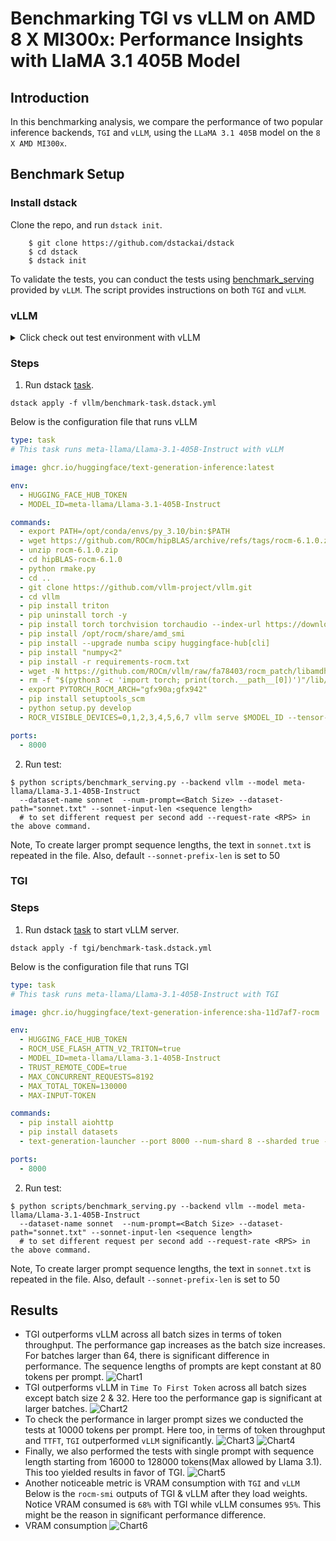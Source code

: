 # Benchmarking TGI vs vLLM on AMD 8 X MI300x: Performance Insights with LlaMA 3.1 405B Model

## Introduction
In this benchmarking analysis, we compare the performance of two popular inference backends, `TGI` and `vLLM`, using the `LLaMA 3.1 405B` model on the `8 X AMD MI300x`. 

## Benchmark Setup
### Install dstack
Clone the repo, and run `dstack init`.
```shell
    $ git clone https://github.com/dstackai/dstack
    $ cd dstack
    $ dstack init
```

To validate the tests, you can conduct the tests using [benchmark_serving](https://github.com/vllm-project/vllm/blob/main/benchmarks/benchmark_serving.py) provided by
`vLLM`. The script provides instructions on both `TGI` and `vLLM`.

### vLLM
<details>
  <summary>Click check out test environment with vLLM</summary>
    
    PyTorch version: 2.4.1+rocm6.1
    Is debug build: False
    CUDA used to build PyTorch: N/A
    ROCM used to build PyTorch: 6.1.40091-a8dbc0c19

    OS: Ubuntu 22.04.4 LTS (x86_64)
    GCC version: (Ubuntu 11.4.0-1ubuntu1~22.04) 11.4.0
    Clang version: 17.0.0 (https://github.com/RadeonOpenCompute/llvm-project roc-6.1.0 24103 7db7f5e49612030319346f900c08f474b1f9023a)
    CMake version: version 3.26.4
    Libc version: glibc-2.35
    
    Python version: 3.10.14 (main, Mar 21 2024, 16:24:04) [GCC 11.2.0] (64-bit runtime)
    Python platform: Linux-6.8.0-45-generic-x86_64-with-glibc2.35
    Is CUDA available: True
    CUDA runtime version: Could not collect
    CUDA_MODULE_LOADING set to: LAZY
    GPU models and configuration: AMD Instinct MI300X (gfx942:sramecc+:xnack-)
    Nvidia driver version: Could not collect
    cuDNN version: Could not collect
    HIP runtime version: 6.1.40093
    MIOpen runtime version: 3.1.0
    Is XNNPACK available: True
    
    Versions of relevant libraries:
    [pip3] mypy==1.4.1
    [pip3] mypy-extensions==1.0.0
    [pip3] numpy==1.26.4
    [pip3] pytorch-triton-rocm==3.0.0
    [pip3] pyzmq==24.0.1
    [pip3] torch==2.4.1+rocm6.1
    [pip3] torchaudio==2.4.1+rocm6.1
    [pip3] torchvision==0.16.1+fdea156
    [pip3] transformers==4.45.1
    [pip3] triton==3.0.0
    [conda] No relevant packages
    ROCM Version: 6.1.40091-a8dbc0c19
    Neuron SDK Version: N/A
    vLLM Version: 0.6.3.dev116+g151ef4ef
    vLLM Build Flags:
    CUDA Archs: Not Set; ROCm: Disabled; Neuron: Disabled
</details>

### Steps
1. Run dstack [task](https://dstack.ai/docs/tasks/). 
```shell
dstack apply -f vllm/benchmark-task.dstack.yml
```
Below is the configuration file that runs vLLM
```yaml
type: task
# This task runs meta-llama/Llama-3.1-405B-Instruct with vLLM

image: ghcr.io/huggingface/text-generation-inference:latest

env:
  - HUGGING_FACE_HUB_TOKEN
  - MODEL_ID=meta-llama/Llama-3.1-405B-Instruct

commands:
  - export PATH=/opt/conda/envs/py_3.10/bin:$PATH
  - wget https://github.com/ROCm/hipBLAS/archive/refs/tags/rocm-6.1.0.zip
  - unzip rocm-6.1.0.zip
  - cd hipBLAS-rocm-6.1.0
  - python rmake.py
  - cd ..
  - git clone https://github.com/vllm-project/vllm.git
  - cd vllm
  - pip install triton
  - pip uninstall torch -y
  - pip install torch torchvision torchaudio --index-url https://download.pytorch.org/whl/rocm6.1
  - pip install /opt/rocm/share/amd_smi
  - pip install --upgrade numba scipy huggingface-hub[cli]
  - pip install "numpy<2"
  - pip install -r requirements-rocm.txt
  - wget -N https://github.com/ROCm/vllm/raw/fa78403/rocm_patch/libamdhip64.so.6 -P /opt/rocm/lib
  - rm -f "$(python3 -c 'import torch; print(torch.__path__[0])')"/lib/libamdhip64.so*
  - export PYTORCH_ROCM_ARCH="gfx90a;gfx942"
  - pip install setuptools_scm
  - python setup.py develop
  - ROCR_VISIBLE_DEVICES=0,1,2,3,4,5,6,7 vllm serve $MODEL_ID --tensor-parallel-size=8 --disable-log-requests --disable-frontend-multiprocessing

ports:
  - 8000
```

2. Run test:
```shell 
$ python scripts/benchmark_serving.py --backend vllm --model meta-llama/Llama-3.1-405B-Instruct 
  --dataset-name sonnet  --num-prompt=<Batch Size> --dataset-path="sonnet.txt" --sonnet-input-len <sequence length>
  # to set different request per second add --request-rate <RPS> in the above command.
```

Note, To create larger prompt sequence lengths, the text in `sonnet.txt` is repeated in the file. Also, default `--sonnet-prefix-len` is set to 50

### TGI
### Steps
1. Run dstack [task](https://dstack.ai/docs/tasks/) to start vLLM server.
```shell
dstack apply -f tgi/benchmark-task.dstack.yml
```
Below is the configuration file that runs TGI
```yaml
type: task
# This task runs meta-llama/Llama-3.1-405B-Instruct with TGI

image: ghcr.io/huggingface/text-generation-inference:sha-11d7af7-rocm

env:
  - HUGGING_FACE_HUB_TOKEN
  - ROCM_USE_FLASH_ATTN_V2_TRITON=true
  - MODEL_ID=meta-llama/Llama-3.1-405B-Instruct
  - TRUST_REMOTE_CODE=true
  - MAX_CONCURRENT_REQUESTS=8192
  - MAX_TOTAL_TOKEN=130000
  - MAX-INPUT-TOKEN

commands:
  - pip install aiohttp
  - pip install datasets
  - text-generation-launcher --port 8000 --num-shard 8 --sharded true --max-concurrent-requests $MAX_CONCURRENT_REQUESTS --max-total-tokens $MAX_TOTAL_TOKEN --max-input-tokens $MAX-INPUT-TOKEN

ports:
  - 8000
```
2. Run test:
```shell 
$ python scripts/benchmark_serving.py --backend vllm --model meta-llama/Llama-3.1-405B-Instruct 
  --dataset-name sonnet  --num-prompt=<Batch Size> --dataset-path="sonnet.txt" --sonnet-input-len <sequence length>
  # to set different request per second add --request-rate <RPS> in the above command.
```
Note, To create larger prompt sequence lengths, the text in `sonnet.txt` is repeated in the file. Also, default `--sonnet-prefix-len` is set to 50


## Results
* TGI outperforms vLLM across all batch sizes in terms of token throughput. The performance gap increases
as the batch size increases. For batches larger than 64, there is significant difference in performance. The sequence
lengths of prompts are kept constant at 80 tokens per prompt.
![Chart1](charts_short_seq/throughput_tgi_vllm.png)
* TGI outperforms vLLM in `Time To First Token` across all batch sizes except batch size 2 & 32. Here too the performance
gap is significant at larger batches.
![Chart2](charts_short_seq/ttft_mean_tgi_vllm.png)
* To check the performance in larger prompt sizes we conducted the tests at 10000 tokens per prompt. Here too, 
in terms of token throughput and `TTFT`, `TGI` outperformed `vLLM` significantly.
![Chart3](charts_long_seq/throughput_tgi_vllm.png)
![Chart4](charts_long_seq/mean_ttft_tgi_vllm.png)
* Finally, we also performed the tests with single prompt with sequence length starting from 16000 to 128000 tokens(Max allowed by Llama 3.1).
This too yielded results in favor of TGI.
![Chart5](charts_single_seq/throughput_tgi_vllm.png)
* Another noticeable metric is VRAM consumption with `TGI` and `vLLM`
Below is the `rocm-smi` outputs of TGI & vLLM after they load weights. Notice VRAM consumed is `68%` with TGI while vLLM
consumes `95%`. This might be the reason in significant performance difference.
* VRAM consumption
![Chart6](gpu_vram_tgi_vllm.png)


